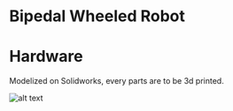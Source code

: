 # Bipedal Wheeled Robot

# Hardware

Modelized on Solidworks, every parts are to be 3d printed.

![alt text]([http://url/to/img.png](https://github.com/louislelay/Bipedal_Work/blob/main/medias/bipedal_robot_cad.png))
